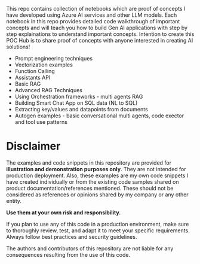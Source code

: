 This repo contains collection of notebooks which are proof of concepts I have developed using Azure AI services and other LLM models.
Each notebook in this repo provides detailed code walkthrough of important concepts and will teach you how to build Gen AI applications with step by step explainations to understand important concepts.
Intention to create this POC Hub is to share proof of concepts with anyone interested in creating AI solutions! 

* Prompt engineering techniques
* Vectorization examples
* Function Calling
* Assistants API
* Basic RAG 
* Advanced RAG Techniques
* Using Orchestration frameworks - multi agents RAG
* Building Smart Chat App on SQL data (NL to SQL)
* Extracting key/values and datapoints from documents
* Autogen examples - basic conversational multi agents, code exector and tool use patterns


# Disclaimer

The examples and code snippets in this repository are provided for **illustration and demonstration purposes only**. They are not intended for production deployment. Also, these examples are my own code snippets I have created individually or from the existing code samples shared on product documentation/references mentioned. These should not be considered as references or opinions shared by my company or any other entity. 



**Use them at your own risk and responsibility.**

If you plan to use any of this code in a production environment, make sure to thoroughly review, test, and adapt it to meet your specific requirements. Always follow best practices and security guidelines.

The authors and contributors of this repository are not liable for any consequences resulting from the use of this code.


